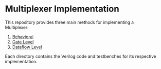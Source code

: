 # Multiplexer Implementation

This repository provides three main methods for implementing a Multiplexer:

1. [Behavioral](Multiplexer_implementation/Behavioral)
2. [Gate Level](./GateLevel)
3. [Dataflow Level](Multiplexer_implementation/DataFlowLevel)

Each directory contains the Verilog code and testbenches for its respective implementation.
